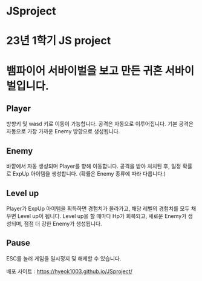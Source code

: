 # JSproject

23년 1학기 JS project
============================
# 뱀파이어 서바이벌을 보고 만든 귀혼 서바이벌입니다.

## Player

방향키 및 wasd 키로 이동이 가능합니다.
공격은 자동으로 이루어집니다.
기본 공격은 자동으로 가장 가까운 Enemy 방향으로 생성됩니다.

## Enemy

  바깥에서 자동 생성되며 Player를 향해 이동합니다.
  공격을 받아 처치된 후, 일정 확률로 ExpUp 아이템을 생성합니다. (확률은 Enemy 종류에 따라 다릅니다.)

## Level up

  Player가 ExpUp 아이템을 획득하면 경험치가 올라가고, 해당 레벨의 경험치를 모두 채우면 Level up이 됩니다.
  Level up을 할 때마다 Hp가 회복되고, 새로운 Enemy가 생성되며, 점점 더 강한 Enemy가 생성됩니다.

## Pause

  ESC를 눌러 게임을 일시정지 및 해제할 수 있습니다.



배포 사이트 : https://hyeok1003.github.io/JSproject/

